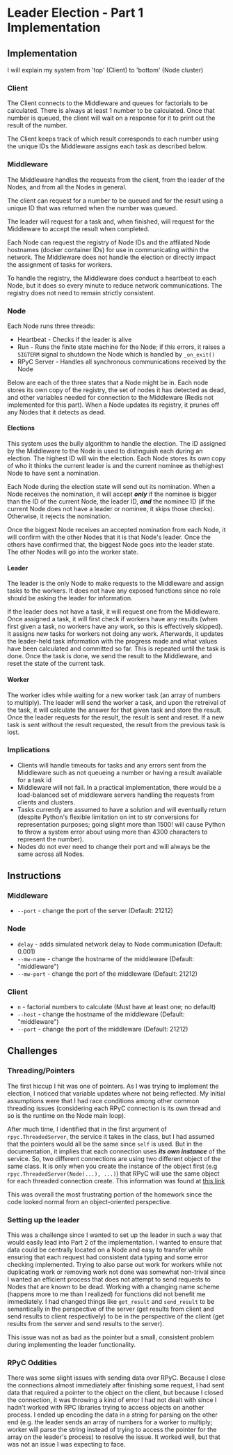 # Leader Election - Part 1 Implementation

## Implementation

I will explain my system from 'top' (Client) to 'bottom' (Node cluster)

### Client

The Client connects to the Middleware and queues for factorials to be calculated. There is always at least 1 number to be calculated. Once that number is queued, the client will wait on a response for it to print out the result of the number.

The Client keeps track of which result corresponds to each number using the unique IDs the Middleware assigns each task as described below.

### Middleware

The Middleware handles the requests from the client, from the leader of the Nodes, and from all the Nodes in general. 

The client can request for a number to be queued and for the result using a unique ID that was returned when the number was queued.

The leader will request for a task and, when finished, will request for the Middleware to accept the result when completed.

Each Node can request the registry of Node IDs and the affilated Node hostnames (docker container IDs) for use in communicating within the network. The Middleware does not handle the election or directly impact the assignment of tasks for workers.

To handle the registry, the Middleware does conduct a heartbeat to each Node, but it does so every minute to reduce network communications. The registry does not need to remain strictly consistent.

### Node

Each Node runs three threads:

- Heartbeat - Checks if the leader is alive
- Run - Runs the finite state machine for the Node; if this errors, it raises a `SIGTERM` signal to shutdown the Node which is handled by `_on_exit()`
- RPyC Server - Handles all synchronous communications received by the Node

Below are each of the three states that a Node might be in. Each node stores its own copy of the registry, the set of nodes it has detected as dead, and other variables needed for connection to the Middleware (Redis not implemented for this part). When a Node updates its registry, it prunes off any Nodes that it detects as dead.

#### Elections

This system uses the bully algorithm to handle the election. The ID assigned by the Middleware to the Node is used to distinguish each during an election. The highest ID will win the election. Each Node stores its own copy of who it thinks the current leader is and the current nominee as thehighest Node to have sent a nomination.

Each Node during the election state will send out its nomination. When a Node receives the nomination, it will accept <b><i>only</i></b> if the nominee is bigger than the ID of the current Node, the leader ID, <b><i>and</i></b> the nominee ID (if the current Node does not have a leader or nominee, it skips those checks). Otherwise, it rejects the nomination.

Once the biggest Node receives an accepted nomination from each Node, it will confirm with the other Nodes that it is that Node's leader. Once the others have confirmed that, the biggest Node goes into the leader state. The other Nodes will go into the worker state.

#### Leader

The leader is the only Node to make requests to the Middleware and assign tasks to the workers. It does not have any exposed functions since no role should be asking the leader for information.

If the leader does not have a task, it will request one from the Middleware. Once assigned a task, it will first check if workers have any results (when first given a task, no workers have any work, so this is effectively skipped). It assigns new tasks for workers not doing any work. Afterwards, it updates the leader-held task information with the progress made and what values have been calculated and committed so far. This is repeated until the task is done. Once the task is done, we send the result to the Middleware, and reset the state of the current task.

#### Worker

The worker idles while waiting for a new worker task (an array of numbers to multiply). The leader will send the worker a task, and upon the retreival of the task, it will calculate the answer for that given task and store the result. Once the leader requests for the result, the result is sent and reset. If a new task is sent without the result requested, the result from the previous task is lost.

### Implications
- Clients will handle timeouts for tasks and any errors sent from the Middleware such as not queueing a number or having a result available for a task id
- Middleware will not fail. In a practical implementation, there would be a load-balanced set of middleware servers handling the requests from clients and clusters.
- Tasks currently are assumed to have a solution and will eventually return (despite Python's flexible limitation on int to str conversions for representation purposes; going slight more than 1500! will cause Python to throw a system error about using more than 4300 characters to represent the number).
- Nodes do not ever need to change their port and will always be the same across all Nodes.

## Instructions

### Middleware

- `--port` - change the port of the server (Default: 21212)

### Node

- `delay` - adds simulated network delay to Node communication (Default: 0.001)
- `--mw-name` - change the hostname of the middleware (Default: "middleware")
- `--mw-port` - change the port of the middleware (Default: 21212)

### Client

- `n` - factorial numbers to calculate (Must have at least one; no default)
- `--host` - change the hostname of the middleware (Default: "middleware")
- `--port` - change the port of the middleware (Default: 21212)

## Challenges

### Threading/Pointers

The first hiccup I hit was one of pointers. As I was trying to implement the election, I noticed that variable updates where not being reflected. My initial assumptions were that I had race conditions among other common threading issues (considering each RPyC connection is its own thread and so is the runtime on the Node main loop).

After much time, I identified that in the first argument of `rpyc.ThreadedServer`, the service it takes in the class, but I had assumed that the pointers would all be the same since `self` is used. But in the documentation, it implies that each connection uses <b><i>its own instance</i></b> of the service. So, two different connections are using two different object of the same class. It is only when you create the instance of the object first (e.g `rpyc.ThreadedServer(Node(...), ...)`) that RPyC will use the same object for each threaded connection create. This information was found at [this link](https://rpyc.readthedocs.io/en/latest/tutorial/tut3.html#shared-service-instance)

This was overall the most frustrating portion of the homework since the code looked normal from an object-oriented perspective.

### Setting up the leader

This was a challenge since I wanted to set up the leader in such a way that would easily lead into Part 2 of the implementation. I wanted to ensure that data could be centrally located on a Node and easy to transfer while ensuring that each request had consistent data typing and some error checking implemented. Trying to also parse out work for workers while not duplicating work or removing work not done was somewhat non-trival since I wanted an efficient process that does not attempt to send requests to Nodes that are known to be dead. Working with a changing name scheme (happens more to me than I realized) for functions did not benefit me immediately. I had changed things like `get_result` and `send_result` to be semantically in the perspective of the server (get results from client and send results to client respectively) to be in the perspective of the client (get results from the server and send results to the server).

This issue was not as bad as the pointer but a small, consistent problem during implementing the leader functionality.

### RPyC Oddities

There was some slight issues with sending data over RPyC. Because I close the connections almost immediately after finishing some request, I had sent data that required a pointer to the object on the client, but because I closed the connection, it was throwing a kind of error I had not dealt with since I hadn't worked with RPC libraries trying to access objects on another process. I ended up encoding the data in a string for parsing on the other end (e.g. the leader sends an array of numbers for a worker to multiply; worker will parse the string instead of trying to access the pointer for the array on the leader's process) to resolve the issue. It worked well, but that was not an issue I was expecting to face.